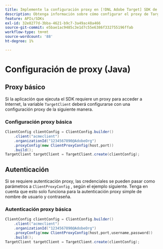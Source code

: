 ```yaml
---
title: Implemente la configuración proxy en [!DNL Adobe Target] SDK de Java
description: Obtenga información sobre cómo configurar el proxy de TargetClient en la [!DNL Adobe Target] SDK de Java.
feature: APIs/SDKs
exl-id: 32e8277d-3bba-4621-b9c7-3a49ac48a466
source-git-commit: e5bae1ac9485c3e1d7c55e6386f332755196ffab
workflow-type: tm+mt
source-wordcount: '88'
ht-degree: 1%

---
```


# Configuración de proxy (Java)

## Proxy básico

Si la aplicación que ejecuta el SDK requiere un proxy para acceder a Internet, la variable `TargetClient` deberá configurarse con una configuración proxy de la siguiente manera.

### Configuración proxy básica

```java {line-numbers="true"}
ClientConfig clientConfig = ClientConfig.builder()
    .client("acmeclient")
    .organizationId("1234567890@AdobeOrg")
    .proxyConfig(new ClientProxyConfig(host,port))
    .build();
TargetClient targetClient = TargetClient.create(clientConfig);
```

## Autenticación

Si se requiere autenticación proxy, las credenciales se pueden pasar como parámetros a `ClientProxyConfig` , según el ejemplo siguiente. Tenga en cuenta que esto solo funciona para la autenticación proxy simple de nombre de usuario y contraseña.

### Autenticación proxy básica

```java {line-numbers="true"}
ClientConfig clientConfig = ClientConfig.builder()
    .client("acmeclient")
    .organizationId("1234567890@AdobeOrg")
    .proxyConfig(new ClientProxyConfig(host,port,username,password))
    .build();
TargetClient targetClient = TargetClient.create(clientConfig);
```
